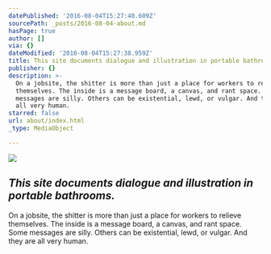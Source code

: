 ```yaml
---
datePublished: '2016-08-04T15:27:40.609Z'
sourcePath: _posts/2016-08-04-about.md
hasPage: true
author: []
via: {}
dateModified: '2016-08-04T15:27:38.959Z'
title: This site documents dialogue and illustration in portable bathrooms.
publisher: {}
description: >-
  On a jobsite, the shitter is more than just a place for workers to relieve
  themselves. The inside is a message board, a canvas, and rant space. Some
  messages are silly. Others can be existential, lewd, or vulgar. And they are
  all very human.
starred: false
url: about/index.html
_type: MediaObject

---
```

![](https://the-grid-user-content.s3-us-west-2.amazonaws.com/8bead854-b75a-412e-a785-c214158ee53c.jpg)

## _This site documents dialogue and illustration in portable bathrooms._

On a jobsite, the shitter is more than just a place for workers to relieve themselves. The inside is a message board, a canvas, and rant space. Some messages are silly. Others can be existential, lewd, or vulgar. And they are all very human.